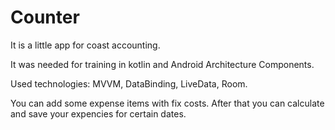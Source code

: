 # Counter
It is a little app for coast accounting.

It was needed for training in kotlin and Android Architecture Components.

Used technologies:
MVVM,
DataBinding,
LiveData,
Room.


You can add some expense items with fix costs.
After that you can calculate and save your expencies for certain dates.
